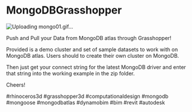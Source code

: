 # MongoDBGrasshopper

![Uploading mongo01.gif…]()


Push and Pull your Data from MongoDB atlas through Grasshopper!

Provided is a demo cluster and set of sample datasets to work with on MongoDB atlas. Users should to create their own cluster on MongoDB.
 
 Then just get your connect string for the latest MongoDB driver and enter that string into the working example in the zip folder.

Cheers! 

#rhinoceros3d #grasshopper3d #computationaldesign #mongodb #mongoose #mongodbatlas #dynamobim #bim #revit #autodesk
